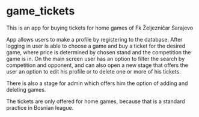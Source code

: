 # game_tickets
This is an app for buying tickets for home games of Fk Željezničar Sarajevo

App allows users to make a profile by registering to the database. 
After logging in user is able to choose a game and buy a ticket for the desired game, 
where price is determined by chosen stand and the competition the game is in. 
On the main screen user has an option to filter the search by competition and 
opponent, and can also open a new stage that offers the user an option to edit his
profile or to delete one or more of his tickets.

There is also a stage for admin which offers him the option of adding and deleting 
games. 

The tickets are only offered for home games, because that is a standard practice in 
Bosnian league. 
